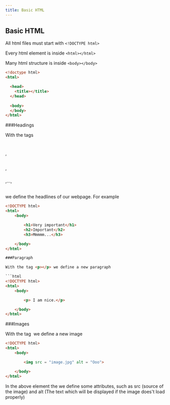 ```yaml
---
title: Basic HTML
---
```

## Basic HTML

All html files must start with ```<!DOCTYPE html>```

Every html element is inside ```<html></html>```

Many html structure is inside ```<body></body>```

```html
<!doctype html>
<html>

  <head>
    <title></title>
  </head>
  
  <body>
  </body>
</html>  
```
###Headings

With the tags <h1></h1>, <h2></h2>, <h3></h3>,..., <h6></h6> we define the headlines of our webpage. For example

```html
<!DOCTYPE html>
<html>
	<body>

		<h1>Very important</h1>
		<h2>Important</h2>
		<h3>Mmmmm...</h3>

	</body>
</html>

###Paragraph

With the tag <p></p> we define a new paragraph

```html
<!DOCTYPE html>
<html>
	<body>

		<p> I am nice.</p>

	</body>
</html>
```

###Images

With the tag <img> we define a new image

```html
<!DOCTYPE html>
<html>
	<body>

		<img src = "image.jpg" alt = "Ooo">

	</body>
</html>
```

In the above element the we define some attributes, such as src (source of the image) and alt (The text which will be displayed if the image does't load properly)
